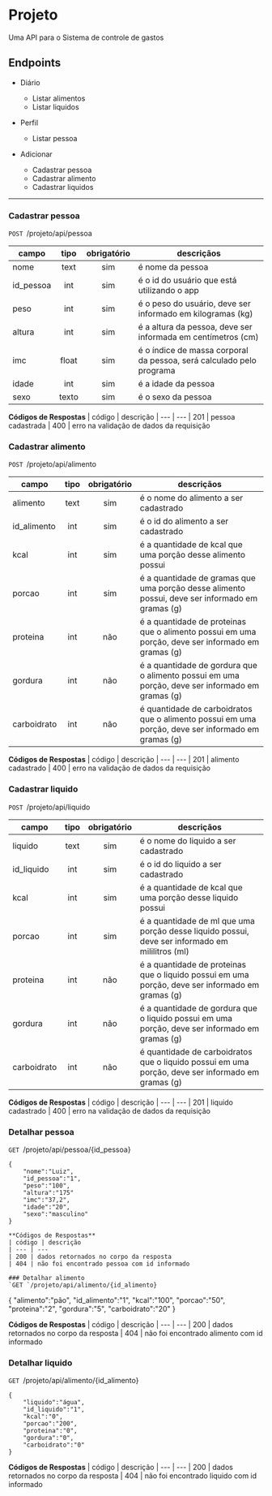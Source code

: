 # Projeto

Uma API para o Sistema de controle de gastos

## Endpoints
- Diário 
    - Listar alimentos
    - Listar liquidos
   
- Perfil
    - Listar pessoa

- Adicionar
    - Cadastrar pessoa
    - Cadastrar alimento
    - Cadastrar liquidos

--- 

### Cadastrar pessoa
`POST `/projeto/api/pessoa

| campo | tipo | obrigatório | descriçãos
| --- | :---: | :---: | ---
| nome | text | sim | é nome da pessoa
| id_pessoa | int | sim | é o id do usuário que está utilizando o app
| peso | int | sim | é o peso do usuário, deve ser informado em kilogramas (kg)
| altura | int | sim | é a altura da pessoa, deve ser informada em centímetros (cm)
| imc | float | sim | é o índice de massa corporal da pessoa, será calculado pelo programa
| idade | int | sim | é a idade da pessoa
| sexo | texto | sim | é o sexo da pessoa

**Códigos de Respostas**
| código | descrição
| --- | ---
| 201 | pessoa cadastrada
| 400 | erro na validação de dados da requisição

### Cadastrar alimento
`POST `/projeto/api/alimento

| campo | tipo | obrigatório | descriçãos
| --- | :---: | :---: | ---
| alimento | text | sim | é o nome do alimento a ser cadastrado
| id_alimento | int | sim | é o id do alimento a ser cadastrado
| kcal | int | sim | é a quantidade de kcal que uma porção desse alimento possui
| porcao | int | sim | é a quantidade de gramas que uma porção desse alimento possui, deve ser informado em gramas (g)
| proteina | int | não | é a quantidade de proteinas que o alimento possui em uma porção, deve ser informado em gramas (g)
| gordura | int | não | é a quantidade de gordura que o alimento possui em uma porção, deve ser informado em gramas (g)
| carboidrato | int | não | é quantidade de carboidratos que o alimento possui em uma porção, deve ser informado em gramas (g)

**Códigos de Respostas**
| código | descrição
| --- | ---
| 201 | alimento cadastrado
| 400 | erro na validação de dados da requisição

### Cadastrar liquido
`POST `/projeto/api/liquido

| campo | tipo | obrigatório | descriçãos
| --- | :---: | :---: | ---
| liquido | text | sim | é o nome do liquido a ser cadastrado
| id_liquido | int | sim | é o id do liquido a ser cadastrado
| kcal | int | sim | é a quantidade de kcal que uma porção desse liquido possui
| porcao | int | sim | é a quantidade de ml que uma porção desse liquido possui, deve ser informado em mililitros (ml)
| proteina | int | não | é a quantidade de proteinas que o liquido possui em uma porção, deve ser informado em gramas (g)
| gordura | int | não | é a quantidade de gordura que o liquido possui em uma porção, deve ser informado em gramas (g)
| carboidrato | int | não | é quantidade de carboidratos que o liquido possui em uma porção, deve ser informado em gramas (g)


**Códigos de Respostas**
| código | descrição
| --- | ---
| 201 | liquido cadastrado
| 400 | erro na validação de dados da requisição


### Detalhar pessoa
`GET `/projeto/api/pessoa/{id_pessoa}
```
{
    "nome":"Luiz",
    "id_pessoa":"1",
    "peso":"100",
    "altura":"175"
    "imc":"37,2",
    "idade":"20",
    "sexo":"masculino"
}

**Códigos de Respostas**
| código | descrição
| --- | ---
| 200 | dados retornados no corpo da resposta
| 404 | não foi encontrado pessoa com id informado

### Detalhar alimento
`GET `/projeto/api/alimento/{id_alimento}
```
{
    "alimento":"pão",
    "id_alimento":"1",
    "kcal":"100",
    "porcao":"50",
    "proteina":"2",
    "gordura":"5",
    "carboidrato":"20"
}

**Códigos de Respostas**
| código | descrição
| --- | ---
| 200 | dados retornados no corpo da resposta
| 404 | não foi encontrado alimento com id informado

### Detalhar liquido
`GET `/projeto/api/alimento/{id_alimento}
```
{
    "liquido":"água",
    "id_liquido":"1",
    "kcal":"0",
    "porcao":"200",
    "proteina":"0",
    "gordura":"0",
    "carboidrato":"0"
}
```

**Códigos de Respostas**
| código | descrição
| --- | ---
| 200 | dados retornados no corpo da resposta
| 404 | não foi encontrado liquido com id informado
